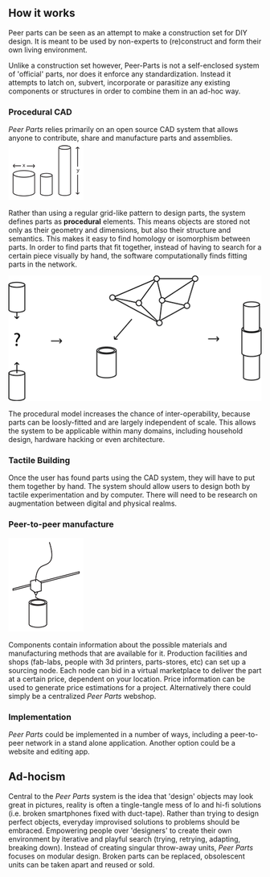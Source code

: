 ## How it works
Peer parts can be seen as an attempt to make a construction set for DIY design. It is meant to be used by non-experts to (re)construct and form their own living environment.

Unlike a construction set however, Peer-Parts is not a self-enclosed system of 'official' parts, nor does it enforce any standardization. Instead it attempts to latch on, subvert, incorporate or parasitize any existing components or structures in order to combine them in an ad-hoc way.

### Procedural CAD
*Peer Parts* relies primarily on an open source CAD system that allows anyone to contribute, share and manufacture parts and assemblies.
![parametric](images/parametric.png "parametric")

Rather than using a regular grid-like pattern to design parts, the system defines parts as **procedural** elements. This means objects are stored not only as their geometry and dimensions, but also their structure and semantics. This makes it easy to find homology or isomorphism between parts. In order to find parts that fit together, instead of having to search for a certain piece visually by hand, the software computationally finds fitting parts in the network.

![interfaces](images/assemblyNetwork.png "interfaces")

The procedural model increases the chance of inter-operability, because parts can be loosly-fitted and are largely independent of scale.
This allows the system to be applicable within many domains, including household design, hardware hacking or even architecture.

### Tactile Building
Once the user has found parts using the CAD system, they will have to put them together by hand. The system should allow users to design both by tactile experimentation and by computer. There will need to be research on augmentation between digital and physical realms.

### Peer-to-peer manufacture
![3dprint](images/3dprint.png "3dprint")

Components contain information about the possible materials and manufacturing methods that are available for it.
Production facilities and shops (fab-labs, people with 3d printers, parts-stores, etc) can set up a sourcing node. Each node can bid in a virtual marketplace to deliver the part at a certain price, dependent on your location. Price information can be used to generate price estimations for a project. Alternatively there could simply be a centralized *Peer Parts* webshop.

### Implementation
*Peer Parts* could be implemented in a number of ways, including a peer-to-peer network in a stand alone application. Another option could be a website and editing app.

## Ad-hocism
Central to the *Peer Parts* system is the idea that 'design' objects may look great in pictures, reality is often a tingle-tangle mess of lo and hi-fi solutions (i.e. broken smartphones fixed with duct-tape). Rather than trying to design perfect objects, everyday improvised solutions to problems should be embraced. Empowering people over 'designers' to create their own environment by iterative and playful search (trying, retrying, adapting, breaking down).
Instead of creating singular throw-away units, *Peer Parts* focuses on modular design. Broken parts can be replaced, obsolescent units can be taken apart and reused or sold.
